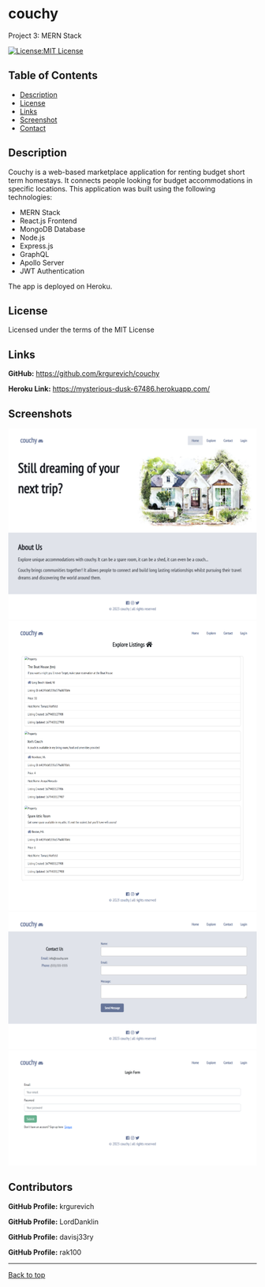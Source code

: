 # couchy
Project 3: MERN Stack

[![License:MIT License](https://img.shields.io/badge/License-MIT-yellow.svg)](https://opensource.org/licenses/MIT)

## Table of Contents

- [Description](#description)
- [License](#license)
- [Links](#links)
- [Screenshot](#screenshots)
- [Contact](#contact)

## Description

Couchy is a web-based marketplace application for renting budget short term homestays. It connects people looking for budget accommodations in specific locations. This application was built using the following technologies:

- MERN Stack
- React.js Frontend
- MongoDB Database
- Node.js
- Express.js
- GraphQL
- Apollo Server
- JWT Authentication

The app is deployed on Heroku.

## License

Licensed under the terms of the MIT License

## Links

**GitHub:** https://github.com/krgurevich/couchy

**Heroku Link:** https://mysterious-dusk-67486.herokuapp.com/

## Screenshots

![website.screenshot](./client/src/images/screenshot1.png)
![website.screenshot](./client/src/images/screenshot2.png)
![website.screenshot](./client/src/images/screenshot3.png)
![website.screenshot](./client/src/images/screenshot4.png)

## Contributors

**GitHub Profile:** krgurevich

**GitHub Profile:** LordDanklin

**GitHub Profile:** davisj33ry

**GitHub Profile:** rak100

---

[Back to top](#couchy)
